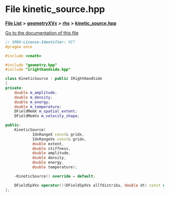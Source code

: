 

# File kinetic\_source.hpp

[**File List**](files.md) **>** [**geometryXVx**](dir_e51b496b46dd687775e46e0826614574.md) **>** [**rhs**](dir_53474cb30a3389ee74cb3186cae99ac0.md) **>** [**kinetic\_source.hpp**](kinetic__source_8hpp.md)

[Go to the documentation of this file](kinetic__source_8hpp.md)


```C++
// SPDX-License-Identifier: MIT
#pragma once

#include <cmath>

#include "geometry.hpp"
#include "irighthandside.hpp"

class KineticSource : public IRightHandSide
{
private:
    double m_amplitude;
    double m_density;
    double m_energy;
    double m_temperature;
    DFieldMemX m_spatial_extent;
    DFieldMemVx m_velocity_shape;

public:
    KineticSource(
            IdxRangeX const& gridx,
            IdxRangeVx const& gridv,
            double extent,
            double stiffness,
            double amplitude,
            double density,
            double energy,
            double temperature);

    ~KineticSource() override = default;

    DFieldSpXVx operator()(DFieldSpXVx allfdistribu, double dt) const override;
};
```



